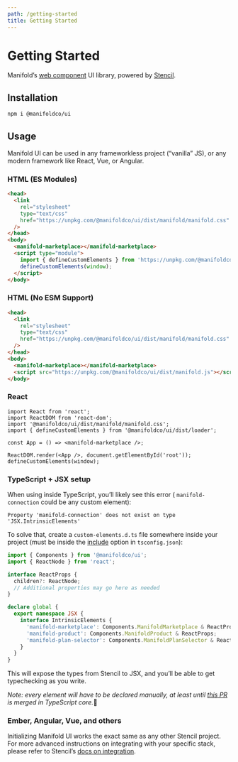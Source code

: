 ```yaml
---
path: /getting-started
title: Getting Started
---
```


# Getting Started

Manifold’s [web component][web-components] UI library, powered by
[Stencil][stencil].

## Installation

```bash
npm i @manifoldco/ui
```

## Usage

Manifold UI can be used in any frameworkless project (“vanilla” JS), or any
modern framework like React, Vue, or Angular.

### HTML (ES Modules)

```html
<head>
  <link
    rel="stylesheet"
    type="text/css"
    href="https://unpkg.com/@manifoldco/ui/dist/manifold/manifold.css"
  />
</head>
<body>
  <manifold-marketplace></manifold-marketplace>
  <script type="module">
    import { defineCustomElements } from 'https://unpkg.com/@manifoldco/ui/dist/esm/es2017/manifold.define.js';
    defineCustomElements(window);
  </script>
</body>
```

### HTML (No ESM Support)

```html
<head>
  <link
    rel="stylesheet"
    type="text/css"
    href="https://unpkg.com/@manifoldco/ui/dist/manifold/manifold.css"
  />
</head>
<body>
  <manifold-marketplace></manifold-marketplace>
  <script src="https://unpkg.com/@manifoldco/ui/dist/manifold.js"></script>
</body>
```

### React

```tsx
import React from 'react';
import ReactDOM from 'react-dom';
import '@manifoldco/ui/dist/manifold/manifold.css';
import { defineCustomElements } from '@manifoldco/ui/dist/loader';

const App = () => <manifold-marketplace />;

ReactDOM.render(<App />, document.getElementById('root'));
defineCustomElements(window);
```

### TypeScript + JSX setup

When using inside TypeScript, you’ll likely see this error (
`manifold-connection` could be any custom element):

```
Property 'manifold-connection' does not exist on type 'JSX.IntrinsicElements'
```

To solve that, create a `custom-elements.d.ts` file somewhere inside your
project (must be inside the [include][tsconfig] option in `tsconfig.json`):

```ts
import { Components } from '@manifoldco/ui';
import { ReactNode } from 'react';

interface ReactProps {
  children?: ReactNode;
  // Additional properties may go here as needed
}

declare global {
  export namespace JSX {
    interface IntrinsicElements {
      'manifold-marketplace': Components.ManifoldMarketplace & ReactProps;
      'manifold-product': Components.ManifoldProduct & ReactProps;
      'manifold-plan-selector': Components.ManifoldPlanSelector & ReactProps;
    }
  }
}
```

This will expose the types from Stencil to JSX, and you’ll be able to get
typechecking as you write.

*Note: every element will have to be declared manually, at least until [this
PR][ts-fix] is merged in TypeScript core.*🎉

### Ember, Angular, Vue, and others

Initializing Manifold UI works the exact same as any other Stencil project.
For more advanced instructions on integrating with your specific stack,
please refer to Stencil’s [docs on integration][stencil-framework].

[stencil]: https://stenciljs.com/
[stencil-framework]: https://stenciljs.com/docs/overview/
[tsconfig]: https://www.typescriptlang.org/docs/handbook/tsconfig-json.htm
[ts-fix]: https://github.com/Microsoft/TypeScript/pull/26797
[web-components]: https://www.webcomponents.org/introduction
